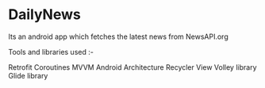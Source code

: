 # DailyNews
Its an android app which fetches the latest news from NewsAPI.org

Tools and libraries used :-

Retrofit
Coroutines
MVVM Android Architecture
Recycler View
Volley library
Glide library
